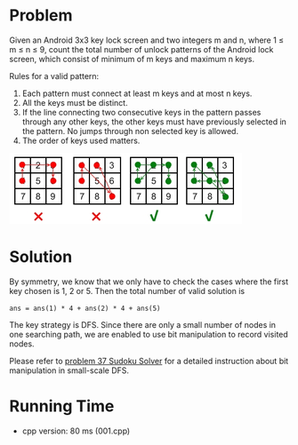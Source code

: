 # Problem

Given an Android 3x3 key lock screen and two integers m and n, where 1 ≤ m ≤ n ≤ 9, count the total number of unlock patterns of the Android lock screen, which consist of minimum of m keys and maximum n keys.

Rules for a valid pattern:

1. Each pattern must connect at least m keys and at most n keys.
2. All the keys must be distinct.
3. If the line connecting two consecutive keys in the pattern passes through any other keys, the other keys must have previously selected in the pattern. No jumps through non selected key is allowed.
4. The order of keys used matters.

![](001.png)

# Solution

By symmetry, we know that we only have to check the cases where the first key chosen is 1, 2 or 5. Then the total number of valid solution is

```
ans = ans(1) * 4 + ans(2) * 4 + ans(5)
```

The key strategy is DFS. Since there are only a small number of nodes in one searching path, we are enabled to use bit manipulation to record visited nodes. 

Please refer to [problem 37 Sudoku Solver](../037%20Sudoku%20Solver) for a detailed instruction about bit manipulation in small-scale DFS.

# Running Time

- cpp version: 80 ms (001.cpp)
